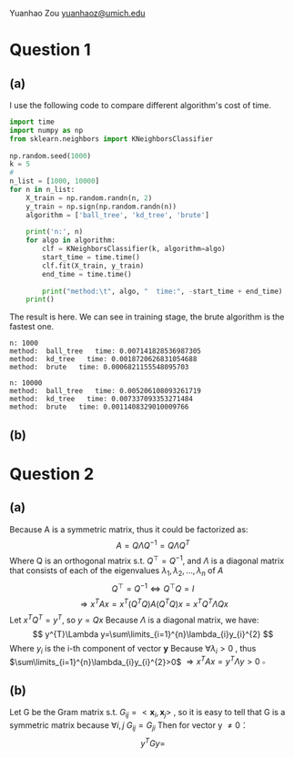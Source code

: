 Yuanhao Zou
yuanhaoz@umich.edu
# Question 1
## (a)
I use the following code to compare different algorithm's cost of time.
```python
import time  
import numpy as np  
from sklearn.neighbors import KNeighborsClassifier  
  
np.random.seed(1000)  
k = 5  
#  
n_list = [1000, 10000]  
for n in n_list:  
    X_train = np.random.randn(n, 2)  
    y_train = np.sign(np.random.randn(n))  
    algorithm = ['ball_tree', 'kd_tree', 'brute']  
  
    print('n:', n)  
    for algo in algorithm:  
        clf = KNeighborsClassifier(k, algorithm=algo)  
        start_time = time.time()  
        clf.fit(X_train, y_train)  
        end_time = time.time()  
  
        print("method:\t", algo, "  time:", -start_time + end_time)  
    print()
```

The result is here. We can see in training stage, the brute algorithm is the fastest one.
```
n: 1000
method:	 ball_tree   time: 0.007141828536987305
method:	 kd_tree   time: 0.0018720626831054688
method:	 brute   time: 0.0006821155548095703

n: 10000
method:	 ball_tree   time: 0.005206108093261719
method:	 kd_tree   time: 0.007337093353271484
method:	 brute   time: 0.0011408329010009766
```

## (b)

# Question 2
## (a)
Because A is a symmetric matrix, thus it could be factorized as:
$$
A=Q\Lambda Q^{-1}=Q\Lambda Q^T
$$
Where Q is an orthogonal matrix s.t.  $Q^{\top}=Q^{-1}$, and $\Lambda$ is a diagonal matrix that consists of each of the eigenvalues $\lambda_{1},\lambda_{2},\ldots,\lambda_{n}$ of $A$
$$Q^{\top}=Q^{-1} \Leftrightarrow Q^{\top}Q=I$$
$$\Rightarrow x^{T}Ax=x^{T}(Q^{T}Q)A(Q^{T}Q)x=x^{T}Q^{T}\Lambda Qx$$
Let $x^{T}Q^{T}=y^{T}$, so $y=Qx$
Because $\Lambda$ is a diagonal matrix, we have:
$$
y^{T}\Lambda y=\sum\limits_{i=1}^{n}\lambda_{i}y_{i}^{2}
$$
Where $y_{i}$ is the i-th component of vector $\boldsymbol{y}$ 
Because $\forall\lambda_{i}>0$ , thus  $\sum\limits_{i=1}^{n}\lambda_{i}y_{i}^{2}>0$ $\Rightarrow x^{T}Ax=y^{T}\Lambda y>0$ 
$\square$ 

## (b)
Let G be the Gram matrix s.t. $G_{ij}=<\boldsymbol{x}_{i},\boldsymbol{x}_{j}>$ , so it is easy to tell that G is a symmetric matrix because $\forall i,j \ G_{ij}=G_{ji}$ 
Then for vector y $\neq 0：$
$$
y^TGy=
$$

